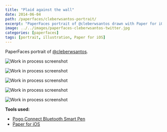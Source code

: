 ```yaml
---
title: "Plaid against the wall"
date: 2014-06-04
path: /paperfaces/cleberwsantos-portrait/
excerpt: "PaperFaces portrait of @cleberwsantos drawn with Paper for iOS on an iPad."
image: ../../images/paperfaces-cleberwsantos-twitter.jpg
categories: [paperfaces]
tags: [portrait, illustration, Paper for iOS]
---
```


PaperFaces portrait of [@cleberwsantos](https://twitter.com/cleberwsantos).

![Work in process screenshot](../../images/paperfaces-cleberwsantos-process-1-lg.jpg)

![Work in process screenshot](../../images/paperfaces-cleberwsantos-process-2-lg.jpg)

![Work in process screenshot](../../images/paperfaces-cleberwsantos-process-3-lg.jpg)

![Work in process screenshot](../../images/paperfaces-cleberwsantos-process-4-lg.jpg)

![Work in process screenshot](../../images/paperfaces-cleberwsantos-process-5-lg.jpg)

**Tools used:**

- [Pogo Connect Bluetooth Smart Pen](https://www.amazon.com/gp/product/B009K448L4/ref=as_li_ss_tl?ie=UTF8&camp=1789&creative=390957&creativeASIN=B009K448L4&linkCode=as2&tag=mademist-20)
- [Paper for iOS](https://paper.bywetransfer.com/)
